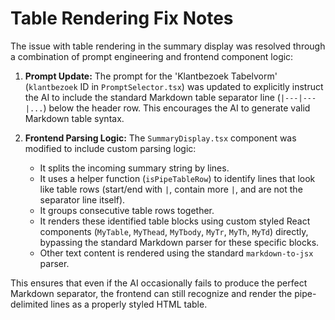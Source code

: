 # Table Rendering Fix Notes

The issue with table rendering in the summary display was resolved through a combination of prompt engineering and frontend component logic:

1.  **Prompt Update:** The prompt for the 'Klantbezoek Tabelvorm' (`klantbezoek` ID in `PromptSelector.tsx`) was updated to explicitly instruct the AI to include the standard Markdown table separator line (`|---|---|...`) below the header row. This encourages the AI to generate valid Markdown table syntax.

2.  **Frontend Parsing Logic:** The `SummaryDisplay.tsx` component was modified to include custom parsing logic:
    *   It splits the incoming summary string by lines.
    *   It uses a helper function (`isPipeTableRow`) to identify lines that look like table rows (start/end with `|`, contain more `|`, and are not the separator line itself).
    *   It groups consecutive table rows together.
    *   It renders these identified table blocks using custom styled React components (`MyTable`, `MyThead`, `MyTbody`, `MyTr`, `MyTh`, `MyTd`) directly, bypassing the standard Markdown parser for these specific blocks.
    *   Other text content is rendered using the standard `markdown-to-jsx` parser.

This ensures that even if the AI occasionally fails to produce the perfect Markdown separator, the frontend can still recognize and render the pipe-delimited lines as a properly styled HTML table.
